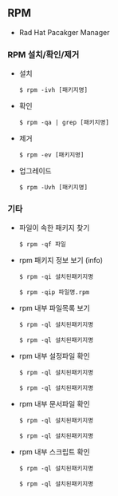 ## RPM

- Rad Hat Pacakger Manager

### RPM 설치/확인/제거

- 설치

  ```shell
  $ rpm -ivh [패키지명]
  ```

- 확인

  ```shell
  $ rpm -qa | grep [패키지명]
  ```

- 제거

  ```shell
  $ rpm -ev [패키지명]
  ```

- 업그레이드

  ```shell
  $ rpm -Uvh [패키지명]
  ```



### 기타

- 파일이 속한 패키지 찾기

  ```shell
  $ rpm -qf 파일
  ```

- rpm 패키지 정보 보기 (info)

  ```shell
  $ rpm -qi 설치된패키지명
  ```

  ```shell
  $ rpm -qip 파일명.rpm
  ```

- rpm 내부 파일목록 보기

  ```shell
  $ rpm -ql 설치된패키지명
  ```

  ```shell
  $ rpm -ql 설치된패키지명
  ```

- rpm 내부 설정파일 확인

  ```shell
  $ rpm -ql 설치된패키지명
  ```

  ```shell
  $ rpm -ql 설치된패키지명
  ```

- rpm 내부 문서파일 확인

  ```shell
  $ rpm -ql 설치된패키지명
  ```

  ```shell
  $ rpm -ql 설치된패키지명
  ```

- rpm 내부 스크립트 확인

  ```shell
  $ rpm -ql 설치된패키지명
  ```

  ```shell
  $ rpm -ql 설치된패키지명
  ```

  